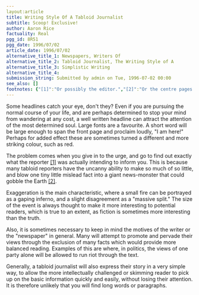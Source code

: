 ```yaml
---
layout:article
title: Writing Style Of A Tabloid Journalist
subtitle: Scoop! Exclusive!
author: Aaron Rice
factuality: Real
pgg_id: 8R51
pgg_date: 1996/07/02
article_date: 1996/07/02
alternative_title_1: Newspapers, Writers Of
alternative_title_2: Tabloid Journalist, The Writing Style of A
alternative_title_3: Simplistic Writing
alternative_title_4: 
submission_string: Submitted by admin on Tue, 1996-07-02 00:00
see_also: []
footnotes: {"[1]":"Or possibly the editor.","[2]":"Or the centre pages."}
---
```

<div>
<p>Some headlines catch your eye, don't they? Even if you are pursuing the normal course of your life, and are perhaps determined to stop your mind from wandering at any cost, a well written headline can attract the attention of the most determined soul. Large fonts are a favourite. A short word will be large enough to span the front page and proclaim loudly, "I am here!" Perhaps for added effect these are sometimes turned a different and more striking colour, such as red.</p>
<p>The problem comes when you give in to the urge, and go to find out exactly what the reporter <a href="#footnotes.1" class="footnote-link">[1]</a> was actually intending to inform you. This is because many tabloid reporters have the uncanny ability to make so much of so little, and blow one tiny little mislead fact into a giant news-monster that could gobble the Earth <a href="#footnotes.2" class="footnote-link">[2]</a>.</p>
<p>Exaggeration is the main characteristic, where a small fire can be portrayed as a gaping inferno, and a slight disagreement as a "massive split." The size of the event is always thought to make it more interesting to potential readers, which is true to an extent, as fiction is sometimes more interesting than the truth.</p>
<p>Also, it is sometimes necessary to keep in mind the motives of the writer or the "newspaper" in general. Many will attempt to promote and pervade their views through the exclusion of many facts which would provide more balanced reading. Examples of this are where, in politics, the views of one party alone will be allowed to run riot through the text.</p>
<p>Generally, a tabloid journalist will also express their story in a very simple way, to allow the more intellectually challenged or skimming reader to pick up on the basic information quickly and easily, without losing their attention. It is therefore unlikely that you will find long words or paragraphs.</p>
</div>
